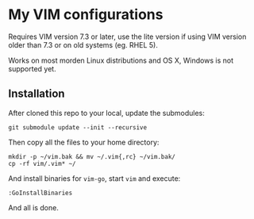 # My VIM configurations

Requires VIM version 7.3 or later, use the lite version if using VIM version older than 7.3 or on old systems (eg. RHEL 5).

Works on most morden Linux distributions and OS X, Windows is not supported yet.

## Installation

After cloned this repo to your local, update the submodules:

    git submodule update --init --recursive

Then copy all the files to your home directory:

    mkdir -p ~/vim.bak && mv ~/.vim{,rc} ~/vim.bak/
    cp -rf vim/.vim* ~/

And install binaries for `vim-go`, start `vim` and execute:

    :GoInstallBinaries

And all is done.
